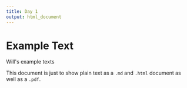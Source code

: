 ```yaml
---
title: Day 1
output: html_document
---
```


# Example Text
Will's example texts

This document is just to show plain text as a `.md` and `.html` document as well as a `.pdf`.
